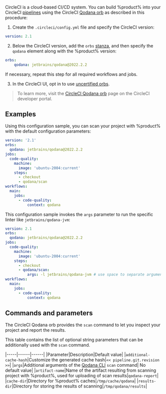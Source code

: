 [//]: # (title: CircleCI)

CircleCI is a cloud-based CI/CD system. You can build %product% into your CircleCI 
[pipelines](https://circleci.com/docs/concepts#pipelines) using the CircleCI [Qodana orb](https://circleci.com/developer/orbs/orb/jetbrains/qodana) as described in this procedure:

1. Create the `.circleci/config.yml` file and specify the CircleCI version:

```yaml
version: 2.1
```

2. Below the CircleCI version, add the <code>orbs</code> 
<a href="https://circleci.com/docs/orb-concepts#using-orbs-within-your-orb-and-register-time-resolution">stanza</a>, and 
then specify the <code>qodana</code> element along with the %product% version:

```yaml
orbs: 
    qodana: jetbrains/qodana@2022.2.2
```

If necessary, repeat this step for all required workflows and jobs.

3. In the CircleCI UI, opt in to use [uncertified orbs](https://circleci.com/docs/orbs-faq#using-uncertified-orbs). 

> To learn more, visit the [CircleCI Qodana orb](https://circleci.com/developer/orbs/orb/jetbrains/qodana) page on
> the CircleCI developer portal.

## Examples

Using this configuration sample, you can scan your project with %product% with the default configuration parameters:

```yaml
version: '2.1'
orbs:
  qodana: jetbrains/qodana@2022.2.2
jobs:
  code-quality:
    machine:
      image: 'ubuntu-2004:current'
    steps:
      - checkout
      - qodana/scan
workflows:
  main:
    jobs:
      - code-quality:
          context: qodana
```

This configuration sample invokes the `args` parameter to run the specific linter like `jetbrains/qodana-jvm`:

```yaml
version: 2.1
orbs:
  qodana: jetbrains/qodana@2022.2.2
jobs:
  code-quality:
    machine:
      image: 'ubuntu-2004:current'
    steps:
      - checkout
      - qodana/scan:
          args: -l jetbrains/qodana-jvm # use space to separate arguments
workflows:
  main:
    jobs:
      - code-quality:
          context: qodana
```

## Commands and parameters

The CircleCI Qodana orb provides the `scan` command to let you inspect your project and report the results.

This table contains the list of optional string parameters that can be additionally used with the `scan` command.

[//]: # (TODO What are other options for additional-cache-hash?)
[//]: # (TODO What other options are available for artifact-name?)

|-----|------|------|
|Parameter|Description|Default value|
|`additional-cache-hash`|Customize the generated cache hash|`<< pipeline.git.revision >>`|
|`args`|Additional arguments of the [Qodana CLI](https://github.com/jetbrains/qodana-cli#scan) `scan` command| No default value|
|`artifact-name`|Name of the artifact resulting from scanning project with %product%, used for uploading of scan results|`qodana-report`|
|`cache-dir`|Directory for %product% caches|`/tmp/cache/qodana`|
|`results-dir`|Directory for storing the results of scanning|`/tmp/qodana/results`|
